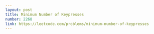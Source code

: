 ```yaml
---
layout: post
title: Minimum Number of Keypresses
number: 2268
link: https://leetcode.com/problems/minimum-number-of-keypresses
---
```


